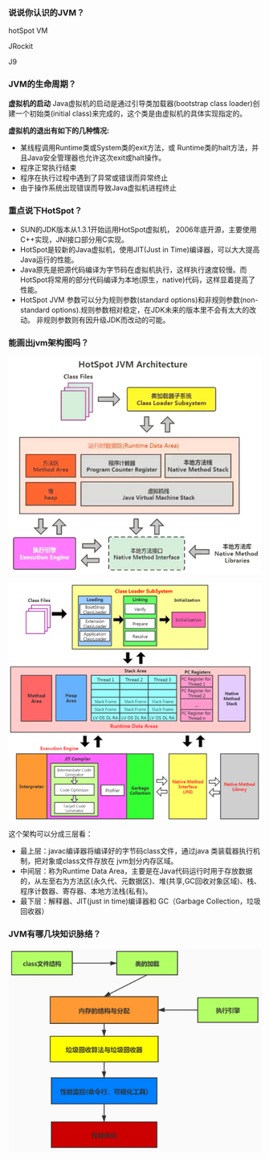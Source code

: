 

### 说说你认识的JVM？

hotSpot VM

JRockit

J9



### JVM的生命周期？

**虚拟机的启动**
Java虚拟机的启动是通过引导类加载器(bootstrap class loader)创建一个初始类(initial class)来完成的，这个类是由虚拟机的具体实现指定的。

**虚拟机的退出有如下的几种情况:**

- 某线程调用Runtime类或System类的exit方法，或 Runtime类的halt方法，并且Java安全管理器也允许这次exit或halt操作。
- 程序正常执行结束
- 程序在执行过程中遇到了异常或错误而异常终止
- 由于操作系统出现错误而导致Java虚拟机进程终止



### 重点说下HotSpot？

- SUN的JDK版本从1.3.1开始运用HotSpot虚拟机， 2006年底开源，主要使用C++实现，JNI接口部分用C实现。
- HotSpot是较新的Java虚拟机，使用JIT(Just in Time)编译器，可以大大提高Java运行的性能。
- Java原先是把源代码编译为字节码在虚拟机执行，这样执行速度较慢。而HotSpot将常用的部分代码编译为本地(原生，native)代码，这样显着提高了性能。
- HotSpot JVM 参数可以分为规则参数(standard options)和非规则参数(non-standard options).规则参数相对稳定，在JDK未来的版本里不会有太大的改动。 非规则参数则有因升级JDK而改动的可能。



### 能画出jvm架构图吗？

![jvm架构图](./img/jvmjiagoutu.png)

![jvm架构图1](./img/jvmjiagoutu1.png)

这个架构可以分成三层看：

- 最上层：javac编译器将编译好的字节码class文件，通过java 类装载器执行机制，把对象或class文件存放在 jvm划分内存区域。
- 中间层：称为Runtime Data Area，主要是在Java代码运行时用于存放数据的，从左至右为方法区(永久代、元数据区)、堆(共享,GC回收对象区域)、栈、程序计数器、寄存器、本地方法栈(私有)。
- 最下层：解释器、JIT(just in time)编译器和 GC（Garbage Collection，垃圾回收器）



### JVM有哪几块知识脉络？

![知识脉络](./img/mailuo.png)





















